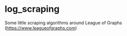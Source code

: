 # log_scraping
Some little scraping algorithms around League of Graphs (https://www.leagueofgraphs.com)
